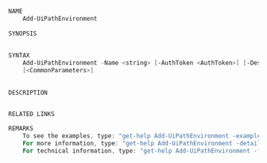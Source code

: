 ﻿```PowerShell

NAME
    Add-UiPathEnvironment
    
SYNOPSIS
    
    
SYNTAX
    Add-UiPathEnvironment -Name <string> [-AuthToken <AuthToken>] [-Description <string>] [-Type <string>] 
    [<CommonParameters>]
    
    
DESCRIPTION
    

RELATED LINKS

REMARKS
    To see the examples, type: "get-help Add-UiPathEnvironment -examples".
    For more information, type: "get-help Add-UiPathEnvironment -detailed".
    For technical information, type: "get-help Add-UiPathEnvironment -full".



```
